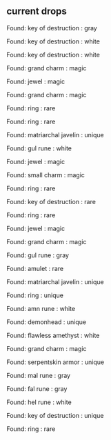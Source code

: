## current drops

Found: key of destruction : gray
Found: key of destruction : white
Found: key of destruction : white
Found: grand charm : magic
Found: jewel : magic
Found: grand charm : magic
Found: ring : rare
Found: ring : rare
Found: matriarchal javelin : unique
Found: gul rune : white
Found: jewel : magic
Found: small charm : magic
Found: ring : rare
Found: key of destruction : rare
Found: ring : rare
Found: jewel : magic
Found: grand charm : magic
Found: gul rune : gray
Found: amulet : rare
Found: matriarchal javelin : unique
Found: ring : unique
Found: amn rune : white
Found: demonhead : unique
Found: flawless amethyst : white
Found: grand charm : magic
Found: serpentskin armor : unique
Found: mal rune : gray
Found: fal rune : gray
Found: hel rune : white
Found: key of destruction : unique
Found: ring : rare
